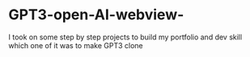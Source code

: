 # GPT3-open-AI-webview-
I took on some  step by step projects to build my portfolio and dev skill which one of it was to make GPT3 clone  
